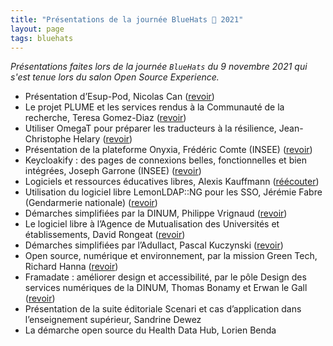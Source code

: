 ```yaml
---
title: "Présentations de la journée BlueHats 🧢 2021"
layout: page
tags: bluehats
---
```


*Présentations faites lors de la journée `BlueHats` du 9 novembre 2021 qui s'est tenue lors du salon Open Source Experience.*

- Présentation d’Esup-Pod, Nicolas Can ([revoir](https://tube.numerique.gouv.fr/w/9hiPE7eCWrgmHDMrw1y9pe "Présentation d’Esup-Pod, Nicolas Can - Lien externe"))
- Le projet PLUME et les services rendus à la Communauté de la recherche, Teresa Gomez-Diaz ([revoir](https://tube.numerique.gouv.fr/w/58naSV1oJiLquC9KYXtnhC "Le projet PLUME et les services rendus à la Communauté de la recherche, Teresa Gomez-Diaz - Lien externe"))
- Utiliser OmegaT pour préparer les traducteurs à la résilience, Jean-Christophe Helary ([revoir](https://tube.numerique.gouv.fr/w/gXZvkCf3d7EJh1RRk8KAcX "Utiliser OmegaT pour préparer les traducteurs à la résilience, Jean-Christophe Helary - Lien externe"))
- Présentation de la plateforme Onyxia, Frédéric Comte (INSEE) ([revoir](https://tube.numerique.gouv.fr/w/scXixWHgMfQRp1i83c8hLo "Présentation de la plateforme Onyxia, Frédéric Comte - Lien externe"))
- Keycloakify : des pages de connexions belles, fonctionnelles et bien intégrées, Joseph Garrone (INSEE) ([revoir](https://tube.numerique.gouv.fr/w/dH4pcTmPApMtihznYixWG2 "Keycloakify: Des pages de connexions belles, fonctionnelles et bien intégrées, Joseph Garrone - Lien externe"))
- Logiciels et ressources éducatives libres, Alexis Kauffmann ([réécouter](https://tube.numerique.gouv.fr/w/vgqAMFeteZ37Vphoqjputd "Logiciels et ressources éducatives libres, Alexis Kauffmann - Lien externe"))
- Utilisation du logiciel libre LemonLDAP::NG pour les SSO, Jérémie Fabre (Gendarmerie nationale) ([revoir](https://tube.numerique.gouv.fr/w/3YBeKsKKm6y6taoiTGjGzD "Utilisation du logiciel libre LemonLDAP::NG pour les SSO, Jeremie Fabre - Lien externe"))
- Démarches simplifiées par la DINUM, Philippe Vrignaud ([revoir](https://tube.numerique.gouv.fr/w/rMngTTvbGsGzf4hUA1NLc9 "Démarches simplifiées par la DINUM, Philippe Vrignaud - Lien externe"))
- Le logiciel libre à l’Agence de Mutualisation des Universités et établissements, David Rongeat ([revoir](https://tube.numerique.gouv.fr/w/xmNp8f277HPhWMxigdBUaq "Le logiciel libre à l’Agence de Mutualisation des Universités et établissements, David Rongeat - Lien externe"))
- Démarches simplifiées par l’Adullact, Pascal Kuczynski ([revoir](https://tube.numerique.gouv.fr/w/bsBENV5ZR6sXQjfRkQsaUs "Démarches simplifiées par l’Adullact, Pascal Kuczynski - Lien externe"))
- Open source, numérique et environnement, par la mission Green Tech, Richard Hanna ([revoir](https://tube.numerique.gouv.fr/w/eXo6fqe7ajL6fNjTexWuzb "Open source, numérique et environnement, par la mission Green Tech, Richard Hanna - Lien externe"))
- Framadate : améliorer design et accessibilité, par le pôle Design des services numériques de la DINUM, Thomas Bonamy et Erwan le Gall ([revoir](https://dai.ly/x85y301 "Framadate : améliorer design et accessibilité, par le pôle Design des services numériques de la DINUM - Lien externe"))
- Présentation de la suite éditoriale Scenari et cas d’application dans l’enseignement supérieur, Sandrine Dewez
- La démarche open source du Health Data Hub, Lorien Benda

